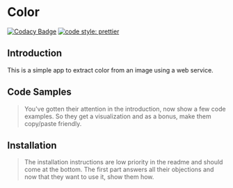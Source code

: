 # Color

[![Codacy Badge](https://api.codacy.com/project/badge/Grade/aefc19dff8cf4a7f96b28dc0df266c1d)](https://app.codacy.com/project/Gaspacchio/color/dashboard?branchId=10997717&token=ab0CnFyEyrs6yNM) [![code style: prettier](https://img.shields.io/badge/code_style-prettier-ff69b4.svg)](https://github.com/prettier/prettier)

## Introduction

This is a simple app to extract color from an image using a web service.

## Code Samples

> You've gotten their attention in the introduction, now show a few code examples. So they get a visualization and as a bonus, make them copy/paste friendly.

## Installation

> The installation instructions are low priority in the readme and should come at the bottom. The first part answers all their objections and now that they want to use it, show them how.
